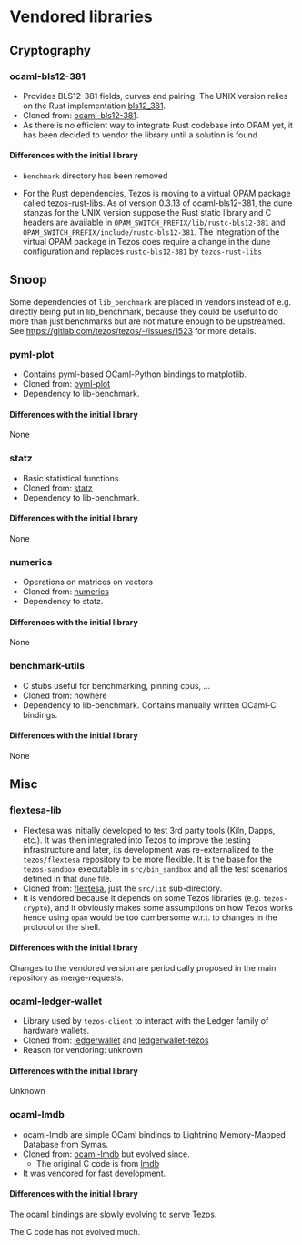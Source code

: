 # Vendored libraries

## Cryptography

### ocaml-bls12-381
- Provides BLS12-381 fields, curves and pairing. The UNIX version relies on the Rust
  implementation [bls12_381](https://github.com/zkcrypto/bls12_381).
- Cloned from: [ocaml-bls12-381](https://gitlab.com/dannywillems/ocaml-bls12-381).
- As there is
  no efficient way to integrate Rust codebase into OPAM yet, it has been decided
  to vendor the library until a solution is found.

#### Differences with the initial library

- `benchmark` directory has been removed

- For the Rust dependencies, Tezos is moving to a virtual OPAM package called
  [tezos-rust-libs](https://gitlab.com/tezos/tezos-rust-libs). As of version
  0.3.13 of ocaml-bls12-381, the dune stanzas for the UNIX version suppose the
  Rust static library and C headers are available in
  `OPAM_SWITCH_PREFIX/lib/rustc-bls12-381` and
  `OPAM_SWITCH_PREFIX/include/rustc-bls12-381`. The integration of the virtual
  OPAM package in Tezos does require a change in the dune configuration and
  replaces `rustc-bls12-381` by `tezos-rust-libs`


## Snoop

Some dependencies of `lib_benchmark` are placed in vendors instead of e.g.
directly
being put in lib_benchmark, because they could be useful to do more than just
benchmarks but are not mature enough to be upstreamed. See <https://gitlab.com/tezos/tezos/-/issues/1523>
for more details.

### pyml-plot
- Contains pyml-based OCaml-Python bindings to matplotlib.
- Cloned from: [pyml-plot](https://gitlab.com/igarnier/pyml-plot)
- Dependency to lib-benchmark.

#### Differences with the initial library
None

### statz
- Basic statistical functions.
- Cloned from: [statz](https://gitlab.com/igarnier/statz)
- Dependency to lib-benchmark.

#### Differences with the initial library
None

### numerics
- Operations on matrices on vectors
- Cloned from: [numerics](https://gitlab.com/igarnier/numerics)
- Dependency to statz.

#### Differences with the initial library
None

### benchmark-utils
- C stubs useful for benchmarking, pinning cpus, ...
- Cloned from: nowhere
- Dependency to lib-benchmark. Contains manually written OCaml-C bindings.

#### Differences with the initial library
None

## Misc

### flextesa-lib
- Flextesa was initially developed to test 3rd party tools (Kiln, Dapps, etc.).
  It was then integrated into Tezos to improve the testing infrastructure and
  later, its development was re-externalized to the `tezos/flextesa` repository
  to be more flexible.
  It is the base for the `tezos-sandbox` executable in `src/bin_sandbox` and all
  the test scenarios defined in that `dune` file.
- Cloned from: [flextesa](https://gitlab.com/tezos/flextesa), just the `src/lib`
sub-directory.
- It is vendored because it
  depends on some Tezos libraries (e.g. `tezos-crypto`), and it obviously makes
  some assumptions on how Tezos works hence using `opam` would be too cumbersome
  w.r.t. to changes in the protocol or the shell.

#### Differences with the initial library

Changes to the vendored version are periodically proposed in the main repository
as merge-requests.

### ocaml-ledger-wallet
- Library used by `tezos-client` to interact with the Ledger family of hardware
  wallets.
- Cloned from: [ledgerwallet](https://opam.ocaml.org/packages/ledgerwallet/)
  and [ledgerwallet-tezos](https://opam.ocaml.org/packages/ledgerwallet-tezos/)
- Reason for vendoring: unknown

#### Differences with the initial library
Unknown

### ocaml-lmdb

- ocaml-lmdb are simple OCaml bindings to Lightning Memory-Mapped Database from
  Symas.
- Cloned from: [ocaml-lmdb](https://github.com/vbmithr/ocaml-lmdb) but evolved
  since.
  + The original C code is from [lmdb](https://github.com/LMDB/lmdb)
- It was vendored for fast development.

#### Differences with the initial library

The ocaml bindings are slowly evolving to serve Tezos.

The C code has not evolved much.
